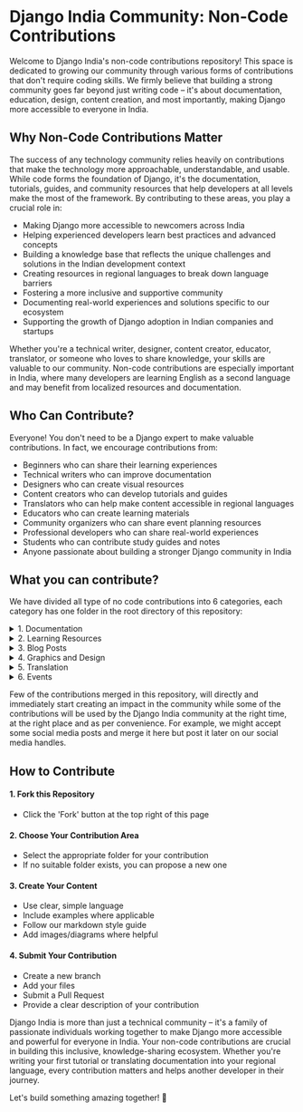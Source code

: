 # Django India Community: Non-Code Contributions
Welcome to Django India's non-code contributions repository! This space is dedicated to growing our community through various forms of contributions that don't require coding skills. We firmly believe that building a strong community goes far beyond just writing code – it's about documentation, education, design, content creation, and most importantly, making Django more accessible to everyone in India.
## Why Non-Code Contributions Matter
The success of any technology community relies heavily on contributions that make the technology more approachable, understandable, and usable. While code forms the foundation of Django, it's the documentation, tutorials, guides, and community resources that help developers at all levels make the most of the framework. By contributing to these areas, you play a crucial role in:

- Making Django more accessible to newcomers across India
- Helping experienced developers learn best practices and advanced concepts
- Building a knowledge base that reflects the unique challenges and solutions in the Indian development context
- Creating resources in regional languages to break down language barriers
- Fostering a more inclusive and supportive community
- Documenting real-world experiences and solutions specific to our ecosystem
- Supporting the growth of Django adoption in Indian companies and startups

Whether you're a technical writer, designer, content creator, educator, translator, or someone who loves to share knowledge, your skills are valuable to our community. Non-code contributions are especially important in India, where many developers are learning English as a second language and may benefit from localized resources and documentation.
## Who Can Contribute?
Everyone! You don't need to be a Django expert to make valuable contributions. In fact, we encourage contributions from:

- Beginners who can share their learning experiences
- Technical writers who can improve documentation
- Designers who can create visual resources
- Content creators who can develop tutorials and guides
- Translators who can help make content accessible in regional languages
- Educators who can create learning materials
- Community organizers who can share event planning resources
- Professional developers who can share real-world experiences
- Students who can contribute study guides and notes
- Anyone passionate about building a stronger Django community in India

## What you can contribute?
We have divided all type of no code contributions into 6 categories, each category has one folder in the root directory of this repository:

<details>
<summary>1. Documentation</summary><br/>
Contributions that come under this category:<br/>
- Setup guides for Django projects<br/>
- Best practices documents<br/>
- Django deployment guides for different platforms<br/>
- Security guidelines<br/>
- Performance optimization tips<br/>
- Database design patterns<br/>
- Testing strategies<br/>
- Project structure recommendations<br/>
- Environment setup tutorials<br/>
- IDE setup and configuration guides<br/>
</details>
<details>
<summary>2. Learning Resources</summary><br/>
Contributions that come under this category:<br/>
- Django concept explanations<br/>
- Tutorial writeups<br/>
- Common problem solutions<br/>
- Django REST framework guides<br/>
- Database optimization techniques<br/>
- Authentication implementation guides<br/>
- File handling best practices<br/>
- Form handling tutorials<br/>
- Django admin customization guides<br/>
- Middleware explanations<br/>
</details>
<details>
<summary>3. Blog Posts</summary><br/>
Contributions that come under this category:<br/>
- Django success stories<br/>
- Project case studies<br/>
- Community member interviews<br/>
- Event summaries and learnings<br/>
- Technology comparison articles<br/>
- Migration stories (to/from Django)<br/>
- Performance improvement stories<br/>
- Scaling Django applications<br/>
- Development workflow tips<br/>
- Debugging techniques<br/>
</details>
<details>
<summary>4. Graphics and Design</summary><br/>
Contributions that come under this category:<br/>
- UI/UX design for Django India website<br/>
- Template designs<br/>
- Color schemes<br/>
- Icon sets<br/>
- Logo variations<br/>
- Social media templates<br/>
- Event posters<br/>
- Presentation templates<br/>
- Email newsletter designs<br/>
- Website mockups<br/>
</details>
<details>
<summary>5. Translation</summary><br/>
Contributions that come under this category:<br/>
- Documentation in regional languages<br/>
- Setup guides<br/>
- Tutorial content<br/>
- Community guidelines<br/>
</details>
<details>
<summary>6. Events</summary><br/>
Contributions that come under this category:<br/>
- Organizing event/meetup/workshop<br/>
- Workshop content<br/>
- Presentation slides<br/>
- Hands-on exercises<br/>
- Quiz questions<br/>
- Code challenge problems<br/>
- Event planning guides<br/>
- Icebreaker activities<br/>
- Workshop exercises<br/>
</details>

Few of the contributions merged in this repository, will directly and immediately start creating an impact in the community while some of the contributions will be used by the Django India community at the right time, at the right place and as per convenience. For example, we might accept some social media posts and merge it here but post it later on our social media handles.

## How to Contribute

#### 1. Fork this Repository
- Click the 'Fork' button at the top right of this page


#### 2. Choose Your Contribution Area
- Select the appropriate folder for your contribution
- If no suitable folder exists, you can propose a new one


#### 3. Create Your Content
- Use clear, simple language
- Include examples where applicable
- Follow our markdown style guide
- Add images/diagrams where helpful


#### 4. Submit Your Contribution
- Create a new branch
- Add your files
- Submit a Pull Request
- Provide a clear description of your contribution

Django India is more than just a technical community – it's a family of passionate individuals working together to make Django more accessible and powerful for everyone in India. Your non-code contributions are crucial in building this inclusive, knowledge-sharing ecosystem.
Whether you're writing your first tutorial or translating documentation into your regional language, every contribution matters and helps another developer in their journey.

Let's build something amazing together! 🚀
